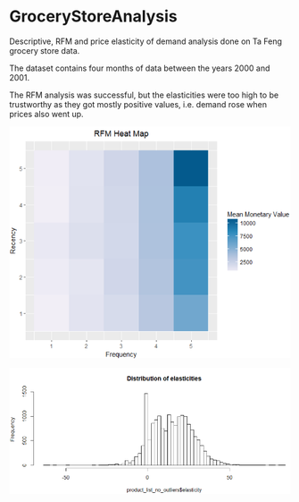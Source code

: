 # GroceryStoreAnalysis
Descriptive, RFM and price elasticity of demand analysis done on Ta Feng grocery store data.

The dataset contains four months of data between the years 2000 and 2001.

The RFM analysis was successful, but the elasticities were too high to be trustworthy as they got mostly positive values,
i.e. demand rose when prices also went up.

![RFM heatmap](https://github.com/KaroRonty/GroceryStoreAnalysis/blob/master/rfm_heatmap.PNG)


![Elasticities](https://github.com/KaroRonty/GroceryStoreAnalysis/blob/master/elasticities.PNG)
